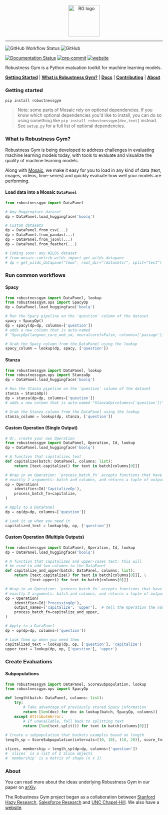 <div align="center">
    <img src="docs/logo.png" height=100 alt="RG logo"/>
</div>

-----

![GitHub Workflow Status](https://img.shields.io/github/workflow/status/robustness-gym/robustness-gym/CI)
![GitHub](https://img.shields.io/github/license/robustness-gym/robustness-gym)

[comment]: <> ([![codecov]&#40;https://codecov.io/gh/robustness-gym/robustness-gym/branch/main/graph/badge.svg?token=MOLQYUSYQU&#41;]&#40;https://codecov.io/gh/robustness-gym/robustness-gym&#41;)
[![Documentation Status](https://readthedocs.org/projects/robustnessgym/badge/?version=latest)](https://robustnessgym.readthedocs.io/en/latest/?badge=latest)
[![pre-commit](https://img.shields.io/badge/pre--commit-enabled-brightgreen?logo=pre-commit&logoColor=white)](https://github.com/pre-commit/pre-commit)
[![website](https://img.shields.io/badge/website-live-brightgreen)](https://robustnessgym.com)

Robustness Gym is a Python evaluation toolkit for machine learning models. 

[**Getting Started**](#getting-started)
| [**What is Robustness Gym?**](#what-is-mosaic)
| [**Docs**](https://robustnessgym.readthedocs.io/en/latest/index.html)
| [**Contributing**](CONTRIBUTING.md)
| [**About**](#about)


### Getting started
```
pip install robustnessgym
```
> Note: some parts of Mosaic rely on optional dependencies. 
> If you know which optional dependencies you'd like to install, 
> you can do so using something like `pip install robustnessgym[dev,text]` instead. 
> See `setup.py` for a full list of optional dependencies.

### What is Robustness Gym?
Robustness Gym is being developed to address challenges in evaluating machine 
learning models today, with tools to evaluate and visualize the quality of machine 
learning models. 

Along with [Mosaic](https://github.com/robustness-gym/mosaic), 
we make it easy for you to load in any kind of data 
(text, images, videos, time-series) and quickly evaluate how well your models are 
performing.

#### Load data into a Mosaic `DataPanel`
```python
from robustnessgym import DataPanel

# Any Huggingface dataset
dp = DataPanel.load_huggingface('boolq')

# Custom datasets
dp = DataPanel.from_csv(...)
dp = DataPanel.from_pandas(...)
dp = DataPanel.from_jsonl(...)
dp = DataPanel.from_feather(...)

# Coming soon: any WILDS dataset
# from mosaic.contrib.wilds import get_wilds_datapane
# dp = get_wilds_datapane("fmow", root_dir="/datasets/", split="test")
```

### Run common workflows

#### Spacy
```python
from robustnessgym import DataPanel, lookup
from robustnessgym.ops import SpacyOp
dp = DataPanel.load_huggingface('boolq')

# Run the Spacy pipeline on the 'question' column of the dataset
spacy = SpacyOp()
dp = spacy(dp=dp, columns=['question'])
# adds a new column that is auto-named
# "SpacyOp(lang=en_core_web_sm, neuralcoref=False, columns=['passage'])"

# Grab the Spacy column from the DataPanel using the lookup
spacy_column = lookup(dp, spacy, ['question'])
```

#### Stanza
```python
from robustnessgym import DataPanel, lookup
from robustnessgym.ops import StanzaOp
dp = DataPanel.load_huggingface('boolq')

# Run the Stanza pipeline on the 'question' column of the dataset
stanza = StanzaOp()
dp = stanza(dp=dp, columns=['question'])
# adds a new column that is auto-named "StanzaOp(columns=['question'])"

# Grab the Stanza column from the DataPanel using the lookup
stanza_column = lookup(dp, stanza, ['question'])
```

#### Custom Operation (Single Output)
```python
# Or, create your own Operation
from robustnessgym import DataPanel, Operation, Id, lookup
dp = DataPanel.load_huggingface('boolq')

# A function that capitalizes text
def capitalize(batch: DataPanel, columns: list):
    return [text.capitalize() for text in batch[columns[0]]]

# Wrap in an Operation: `process_batch_fn` accepts functions that have
# exactly 2 arguments: batch and columns, and returns a tuple of outputs
op = Operation(
    identifier=Id('CapitalizeOp'),
    process_batch_fn=capitalize,
)

# Apply to a DataPanel
dp = op(dp=dp, columns=['question'])

# Look it up when you need it
capitalized_text = lookup(dp, op, ['question'])
```

#### Custom Operation (Multiple Outputs)
```python
from robustnessgym import DataPanel, Operation, Id, lookup
dp = DataPanel.load_huggingface('boolq')

# A function that capitalizes and upper-cases text: this will
# be used to add two columns to the DataPanel
def capitalize_and_upper(batch: DataPanel, columns: list):
    return [text.capitalize() for text in batch[columns[0]]], \
           [text.upper() for text in batch[columns[0]]]

# Wrap in an Operation: `process_batch_fn` accepts functions that have
# exactly 2 arguments: batch and columns, and returns a tuple of outputs
op = Operation(
    identifier=Id('ProcessingOp'),
    output_names=['capitalize', 'upper'],  # tell the Operation the name of the two outputs
    process_batch_fn=capitalize_and_upper,
)

# Apply to a DataPanel
dp = op(dp=dp, columns=['question'])

# Look them up when you need them
capitalized_text = lookup(dp, op, ['question'], 'capitalize')
upper_text = lookup(dp, op, ['question'], 'upper')
```


### Create Evaluations


#### Subpopulations
```python
from robustnessgym import DataPanel, ScoreSubpopulation, lookup
from robustnessgym.ops import SpacyOp

def length(batch: DataPanel, columns: list):
    try:
        # Take advantage of previously stored Spacy information
        return [len(doc) for doc in lookup(batch, SpacyOp, columns)] 
    except AttributeError:
        # If unavailable, fall back to splitting text
        return [len(text.split()) for text in batch[columns[0]]]
    
# Create a subpopulation that buckets examples based on length
length_sp = ScoreSubpopulation(intervals=[(0, 10), (10, 20)], score_fn=length)

slices, membership = length_sp(dp=dp, columns=['question'])
# `slices` is a list of 2 Slice objects
# `membership` is a matrix of shape (n x 2)
```


### About
 You can read more about the ideas underlying Robustness Gym in our 
paper on [arXiv](https://arxiv.org/pdf/2101.04840.pdf).

The Robustness Gym project began as a collaboration between [Stanford Hazy
 Research](https://hazyresearch.stanford.edu), [Salesforce Research](https://einstein.ai
 ) and [UNC Chapel-Hill](http://murgelab.cs.unc.edu/). We also have a
   [website](https://robustnessgym.com).
